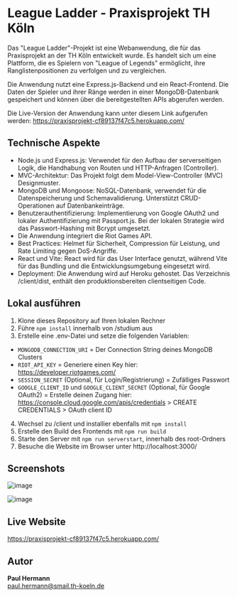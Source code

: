 # League Ladder - Praxisprojekt TH Köln

Das "League Ladder"-Projekt ist eine Webanwendung, die für das Praxisprojekt an der TH Köln entwickelt wurde. Es handelt sich um eine Plattform, die es Spielern von "League of Legends" ermöglicht, ihre Ranglistenpositionen zu verfolgen und zu vergleichen.

Die Anwendung nutzt eine Express.js-Backend und ein React-Frontend. Die Daten der Spieler und ihrer Ränge werden in einer MongoDB-Datenbank gespeichert und können über die bereitgestellten APIs abgerufen werden.

Die Live-Version der Anwendung kann unter diesem Link aufgerufen werden: https://praxisprojekt-cf89137f47c5.herokuapp.com/

## Technische Aspekte
- Node.js und Express.js: Verwendet für den Aufbau der serverseitigen Logik, die Handhabung von Routen und HTTP-Anfragen (Controller).
- MVC-Architektur: Das Projekt folgt dem Model-View-Controller (MVC) Designmuster.
- MongoDB und Mongoose: NoSQL-Datenbank, verwendet für die Datenspeicherung und Schemavalidierung. Unterstützt CRUD-Operationen auf Datenbankeinträge.
- Benutzerauthentifizierung: Implementierung von Google OAuth2 und lokaler Authentifizierung mit Passport.js. Bei der lokalen Strategie wird das Passwort-Hashing mit Bcrypt umgesetzt.
- Die Anwendung integriert die Riot Games API.
- Best Practices: Helmet für Sicherheit, Compression für Leistung, und Rate Limiting gegen DoS-Angriffe.
- React und Vite: React wird für das User Interface genutzt, während Vite für das Bundling und die Entwicklungsumgebung eingesetzt wird.
- Deployment: Die Anwendung wird auf Heroku gehostet. Das Verzeichnis /client/dist, enthält den produktionsbereiten clientseitigen Code. 

## Lokal ausführen
1. Klone dieses Repository auf Ihren lokalen Rechner
2. Führe `npm install` innerhalb von /studium aus
3. Erstelle eine .env-Datei und setze die folgenden Variablen:
  - `MONGODB_CONNECTION_URI` = Der Connection String deines MongoDB Clusters
  - `RIOT_API_KEY` = Generiere einen Key hier: https://developer.riotgames.com/
  - `SESSION_SECRET` (Optional, für Login/Registrierung) = Zufälliges Passwort
  - `GOOGLE_CLIENT_ID` und `GOOGLE_CLIENT_SECRET` (Optional, für Google OAuth2) = Erstelle deinen Zugang hier: https://console.cloud.google.com/apis/credentials > CREATE CREDENTIALS > OAuth client ID
4. Wechsel zu /client und installier ebenfalls mit `npm install`
5. Erstelle den Build des Frontends mit `npm run build`
6. Starte den Server mit `npm run serverstart`, innerhalb des root-Ordners
7. Besuche die Website im Browser unter http://localhost:3000/

## Screenshots
![image](https://github.com/Dallair220/studium/assets/93786532/748f6bdc-cc1d-41f1-8485-0c8860bc0cfe)

![image](https://github.com/Dallair220/studium/assets/93786532/b0d3eac4-c4ce-42ce-835f-d69fa4037092)

## Live Website
https://praxisprojekt-cf89137f47c5.herokuapp.com/

## Autor
**Paul Hermann**  
paul.hermann@smail.th-koeln.de
